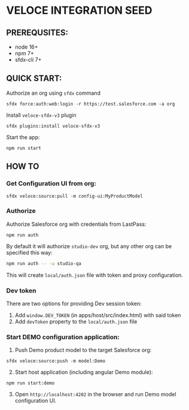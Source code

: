 # VELOCE INTEGRATION SEED

## PREREQUSITES:

- node 16+
- npm 7+
- sfdx-cli 7+

## QUICK START:

Authorize an org using `sfdx` command

```
sfdx force:auth:web:login -r https://test.salesforce.com -a org
```

Install `veloce-sfdx-v3` plugin

```
sfdx plugins:install veloce-sfdx-v3
```

Start the app:

```
npm run start
```

## HOW TO

### Get Configuration UI from org:

```
sfdx veloce:source:pull -m config-ui:MyProductModel
```

### Authorize

Authorize Salesforce org with credentials from LastPass:

```bass
npm run auth
```

By default it will authorize `studio-dev` org, but any other org can be specified this way:

```bash
npm run auth -- -u studio-qa
```

This will create `local/auth.json` file with token and proxy configuration.

### Dev token

There are two options for providing Dev session token:

1. Add `window.DEV_TOKEN` (in apps/host/src/index.html) with said token
2. Add `devToken` property to the `local/auth.json` file

### Start DEMO configuration application:

1. Push Demo product model to the target Salesforce org:

```
sfdx veloce:source:push -m model:Demo
```

2. Start host application (including angular Demo module):

```
npm run start:demo
```

3. Open `http://localhost:4202` in the browser and run Demo model configuration UI.

